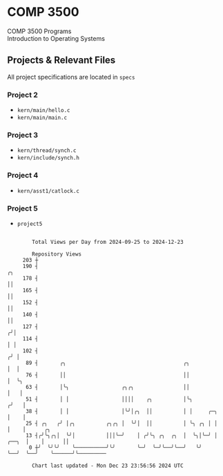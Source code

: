 # COMP 3500
COMP 3500 Programs  
Introduction to Operating Systems  
## Projects & Relevant Files
All project specifications are located in `specs`
### Project 2
- `kern/main/hello.c`
- `kern/main/main.c`
### Project 3
- `kern/thread/synch.c`
- `kern/include/synch.h`
### Project 4
- `kern/asst1/catlock.c`
### Project 5
- `project5`

```

        Total Views per Day from 2024-09-25 to 2024-12-23

        Repository Views
     203 ┼
     190 ┤                                                                     ╭╮
     178 ┤                                                                     ││
     165 ┤                                                                     ││
     152 ┤                                                                     ││
     140 ┤                                                                     ││
     127 ┤                                                                    ╭╯│
     114 ┤                                                                    │ │
     102 ┤                                                                   ╭╯ │
      89 ┤       ╭╮                                      ╭╮                  │  │
      76 ┤       ││                                      ││                  │  ╰╮
      63 ┤       │╰╮                 ╭╮╭╮                ││                  │   │
      51 ┤       │ │                 ││││    ╭╮          │╰╮                ╭╯   │
      38 ┤       │ │                 │╰╯│╭╮  ││          │ │     ╭─╮        │    │
      25 ┤ ╭╮   ╭╯ │╭╮          ╭╮╭╮ │  ╰╯│  ││          │ ╰╮ ╭╮ │ │        │    │      ╭╮
      13 ┤╭╯╰╮╭╮│  ╰╯│          │││╰─╯    │ ╭╯╰╮ ╭╮  ╭╮  │  ╰╮│╰─╯ │  ╭──╮  │    │      ││
       0 ┼╯  ╰╯╰╯    ╰──────────╯╰╯       ╰─╯  ╰─╯╰──╯╰──╯   ╰╯    ╰──╯  ╰──╯    ╰──────╯╰─────────

        Chart last updated - Mon Dec 23 23:56:56 2024 UTC
        
```
